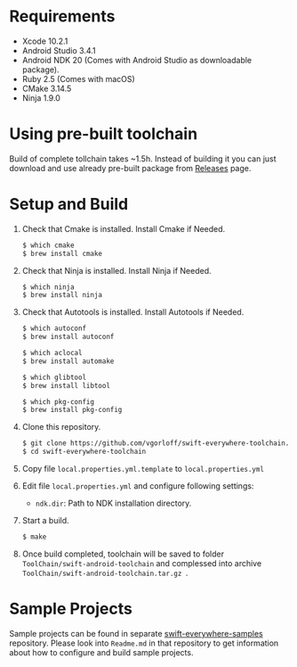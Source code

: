 Requirements
============

- Xcode 10.2.1
- Android Studio 3.4.1
- Android NDK 20 (Comes with Android Studio as downloadable package).
- Ruby 2.5 (Comes with macOS)
- CMake 3.14.5
- Ninja 1.9.0

Using pre-built toolchain
=========================

Build of complete tollchain takes ~1.5h. Instead of building it you can just download and use already pre-built package from [Releases](https://github.com/vgorloff/swift-everywhere-toolchain/releases) page.


Setup and Build
===============

1. Check that Cmake is installed. Install Cmake if Needed.

   ```bash
   $ which cmake
   $ brew install cmake
   ```

2. Check that Ninja is installed. Install Ninja if Needed.

   ```bash
   $ which ninja
   $ brew install ninja
   ```

3. Check that Autotools is installed. Install Autotools if Needed.

   ```bash
   $ which autoconf
   $ brew install autoconf

   $ which aclocal
   $ brew install automake

   $ which glibtool
   $ brew install libtool

   $ which pkg-config
   $ brew install pkg-config
   ```

4. Clone this repository.

    ```bash
    $ git clone https://github.com/vgorloff/swift-everywhere-toolchain.git
    $ cd swift-everywhere-toolchain
    ```

5. Copy file `local.properties.yml.template` to `local.properties.yml`

6. Edit file `local.properties.yml` and configure following settings:

   - `ndk.dir`: Path to NDK installation directory.

7. Start a build.

   ```bash
   $ make
   ```

8. Once build completed, toolchain will be saved to folder `ToolChain/swift-android-toolchain` and complessed into archive `ToolChain/swift-android-toolchain.tar.gz
`.

Sample Projects
===============

Sample projects can be found in separate [swift-everywhere-samples](https://github.com/vgorloff/swift-everywhere-samples) repository. Please look into `Readme.md` in that repository to get information about how to configure and build sample projects.

